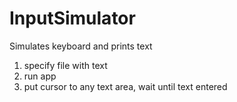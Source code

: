 # InputSimulator

Simulates keyboard and prints text

1. specify file with text
2. run app 
3. put cursor to any text area, wait until text entered
